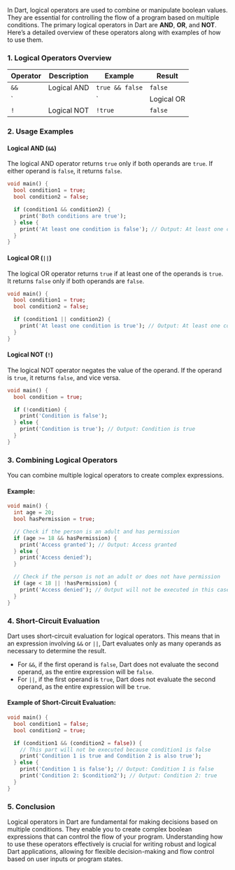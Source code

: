 In Dart, logical operators are used to combine or manipulate boolean values. They are essential for controlling the flow of a program based on multiple conditions. The primary logical operators in Dart are **AND**, **OR**, and **NOT**. Here’s a detailed overview of these operators along with examples of how to use them.

### 1. **Logical Operators Overview**

| Operator | Description                     | Example            | Result                |
|----------|---------------------------------|--------------------|-----------------------|
| `&&`     | Logical AND                    | `true && false`    | `false`               |
| `||`     | Logical OR                     | `true || false`    | `true`                |
| `!`      | Logical NOT                    | `!true`            | `false`               |

### 2. **Usage Examples**

#### Logical AND (`&&`)

The logical AND operator returns `true` only if both operands are `true`. If either operand is `false`, it returns `false`.

```dart
void main() {
  bool condition1 = true;
  bool condition2 = false;

  if (condition1 && condition2) {
    print('Both conditions are true');
  } else {
    print('At least one condition is false'); // Output: At least one condition is false
  }
}
```

#### Logical OR (`||`)

The logical OR operator returns `true` if at least one of the operands is `true`. It returns `false` only if both operands are `false`.

```dart
void main() {
  bool condition1 = true;
  bool condition2 = false;

  if (condition1 || condition2) {
    print('At least one condition is true'); // Output: At least one condition is true
  }
}
```

#### Logical NOT (`!`)

The logical NOT operator negates the value of the operand. If the operand is `true`, it returns `false`, and vice versa.

```dart
void main() {
  bool condition = true;

  if (!condition) {
    print('Condition is false');
  } else {
    print('Condition is true'); // Output: Condition is true
  }
}
```

### 3. **Combining Logical Operators**

You can combine multiple logical operators to create complex expressions.

#### Example:

```dart
void main() {
  int age = 20;
  bool hasPermission = true;

  // Check if the person is an adult and has permission
  if (age >= 18 && hasPermission) {
    print('Access granted'); // Output: Access granted
  } else {
    print('Access denied');
  }

  // Check if the person is not an adult or does not have permission
  if (age < 18 || !hasPermission) {
    print('Access denied'); // Output will not be executed in this case
  }
}
```

### 4. **Short-Circuit Evaluation**

Dart uses short-circuit evaluation for logical operators. This means that in an expression involving `&&` or `||`, Dart evaluates only as many operands as necessary to determine the result.

- For `&&`, if the first operand is `false`, Dart does not evaluate the second operand, as the entire expression will be `false`.
- For `||`, if the first operand is `true`, Dart does not evaluate the second operand, as the entire expression will be `true`.

#### Example of Short-Circuit Evaluation:

```dart
void main() {
  bool condition1 = false;
  bool condition2 = true;

  if (condition1 && (condition2 = false)) {
    // This part will not be executed because condition1 is false
    print('Condition 1 is true and Condition 2 is also true');
  } else {
    print('Condition 1 is false'); // Output: Condition 1 is false
    print('Condition 2: $condition2'); // Output: Condition 2: true
  }
}
```

### 5. **Conclusion**

Logical operators in Dart are fundamental for making decisions based on multiple conditions. They enable you to create complex boolean expressions that can control the flow of your program. Understanding how to use these operators effectively is crucial for writing robust and logical Dart applications, allowing for flexible decision-making and flow control based on user inputs or program states.
